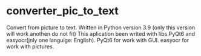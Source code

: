 # converter_pic_to_text
Convert from picture to text. Written in Python version 3.9 (only this version will work anothen do not fit)
This aplication been writed with libs PyQt6 and easyocr(jnly one languige: English).
PyQt6 for work with GUI.
easyocr for work with pictures.

